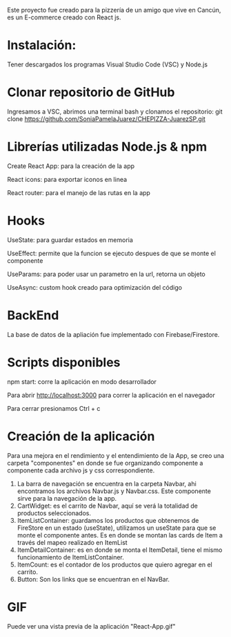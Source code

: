 Este proyecto fue creado para la pizzería de un amigo que vive en Cancún, es un E-commerce creado con React js.

# Instalación: 

Tener descargados los programas Visual Studio Code (VSC) y Node.js 

# Clonar repositorio de GitHub

Ingresamos a VSC, abrimos una terminal bash y clonamos el repositorio: git clone https://github.com/SoniaPamelaJuarez/CHEPIZZA-JuarezSP.git

# Librerías utilizadas Node.js & npm

Create React App: para la creación de la app

React icons: para exportar iconos en linea

React router: para el manejo de las rutas en la app

# Hooks

UseState: para guardar estados en memoria

UseEffect: permite que la funcion se ejecuto despues de que se monte el componente

UseParams: para poder usar un parametro en la url, retorna un objeto

UseAsync: custom hook creado para optimización del código

# BackEnd

La base de datos de la apliación fue implementado con Firebase/Firestore. 

# Scripts disponibles 

npm start: corre la aplicación en modo desarrollador

Para abrir [http://localhost:3000](http://localhost:3000) para correr la aplicación en el navegador

Para cerrar presionamos Ctrl + c

# Creación de la aplicación

Para una mejora en el rendimiento y el entendimiento de la App, se creo una carpeta "componentes" en donde se fue organizando componente a componente cada archivo js y css correspondiente.

1. La barra de navegación se encuentra en la carpeta Navbar, ahi encontramos los archivos Navbar.js y Navbar.css. Este componente sirve para la navegación de la app.
2. CartWidget: es el carrito de Navbar, aquí se verá la totalidad de productos seleccionados.
3. ItemListContainer: guardamos los productos que obtenemos de FireStore en un estado (useState), utilizamos un useState para que se monte el componente antes. Es en donde se montan las cards de Item a través del mapeo realizado en ItemList
4. ItemDetailContainer: es en donde se monta el ItemDetail, tiene el mismo funcionamiento de ItemListContainer. 
5. ItemCount: es el contador de los productos que quiero agregar en el carrito. 
6. Button: Son los links que se encuentran en el NavBar. 

# GIF 

Puede ver una vista previa de la aplicación "React-App.gif"












